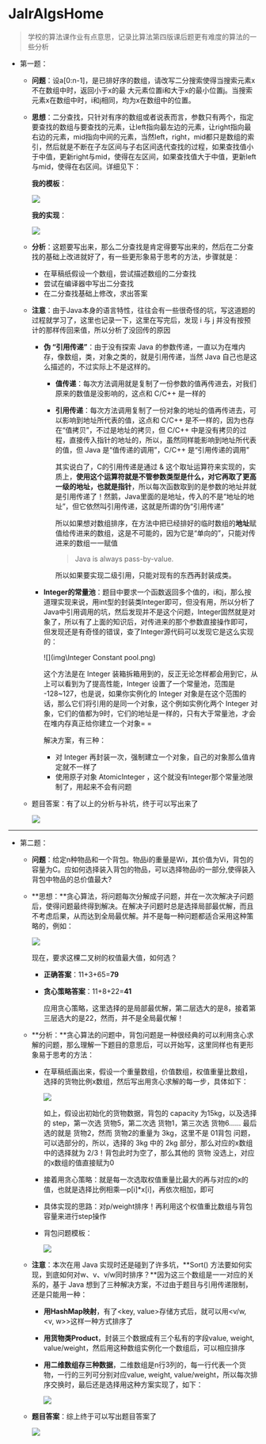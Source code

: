 # JalrAlgsHome
> 学校的算法课作业有点意思，记录比算法第四版课后题更有难度的算法的一些分析
>



- 第一题：

  - **问题**：设a[0:n-1]，是已排好序的数组，请改写二分搜索使得当搜索元素x不在数组中时，返回小于x的最	  大元素位置i和大于x的最小位置j。当搜索元素x在数组中时，i和j相同，均为x在数组中的位置。

  - **思想**：二分查找，只针对有序的数组或者说表而言，参数只有两个，指定要查找的数组与要查找的元素，让left指向最左边的元素，让right指向最右边的元素，mid指向中间的元素，当然left，right，mid都只是数组的索引，然后就是不断在子左区间与子右区间迭代查找的过程，如果查找值小于中值，更新right与mid，使得在左区间，如果查找值大于中值，更新left与mid，使得在右区间。详细见下：

    **我的模板**：

    ![](img\biSerachTemplate.png)

    **我的实现**：

    ![](img\biSerachTemplateAchieve.png)

  - **分析**：这题要写出来，那么二分查找是肯定得要写出来的，然后在二分查找的基础上改进就好了，有一些更形象易于思考的方法，步骤就是：

    - 在草稿纸假设一个数组，尝试描述数组的二分查找
    - 尝试在编译器中写出二分查找
    - 在二分查找基础上修改，求出答案

  - **注意**：由于Java本身的语言特性，往往会有一些很奇怪的坑，写这道题的过程就学习了，这里也记录一下，这里在写完后，发现 i 与 j 并没有按预计的那样传回来值，所以分析了没回传的原因

    - **伪 “引用传递”**：由于没有探索 Java 的参数传递，一直以为在堆内存，像数组，类，对象之类的，就是引用传递，当然 Java 自己也是这么描述的，不过实际上不是这样的。

      - **值传递**：每次方法调用就是复制了一份参数的值再传进去，对我们原来的数值是没影响的，这点和 C/C++ 是一样的

      - **引用传递**：每次方法调用复制了一份对象的地址的值再传进去，可以影响到地址所代表的值，这点和 C/C++ 是不一样的，因为也存在“值拷贝”，不过是地址的拷贝，但 C/C++ 中是没有拷贝的过程，直接传入指针的地址的，所以，虽然同样能影响到地址所代表的值，但 Java 是“值传递的调用”，C/C++ 是“引用传递的调用”

        其实说白了，C的引用传递是通过 & 这个取址运算符来实现的，实质上，**使用这个运算符就是不管参数类型是什么，对它再取了更高一级的地址，也就是指针**，所以每次函数取到的是参数的地址并就是引用传递了！然鹅，Java里面的是地址，传入的不是“地址的地址”，但它依然叫引用传递，这就是所谓的伪“引用传递”

        所以如果想对数组排序，在方法中把已经排好的临时数组的**地址**赋值给传进来的数组，这是不可能的，因为它是“单向的”，只能对传进来的数组一一赋值

        > Java is always pass-by-value.

        所以如果要实现二级引用，只能对现有的东西再封装成类。

    - **Integer的常量池**：题目中要求一个函数返回多个值的，i和j，那么按道理实现来说，用int型的封装类Integer即可，但没有用，所以分析了Java中引用调用的坑，然后发现并不是这个问题，Integer固然就是对象了，所以有了上面的知识后，对传进来的那个参数直接操作即可，但发现还是有奇怪的错误，查了Integer源代码可以发现它是这么实现的：

      ![](img\Integer Constant pool.png)

      这个方法是在 Integer 装箱拆箱用到的，反正无论怎样都会用到它，从上可以看到为了提高性能，Integer 设置了一个常量池，范围是 -128~127，也是说，如果你实例化的 Integer 对象是在这个范围的话，那么它们将引用的是同一个对象，这个例如实例化两个 Integer 对象，它们的值都为9时，它们的地址是一样的，只有大于常量池，才会在堆内存真正给你建立一个对象= =

      解决方案，有三种：

      - 对 Integer 再封装一次，强制建立一个对象，自己的对象那么值肯定就不一样了
      - 使用原子对象 AtomicInteger ，这个就没有Integer那个常量池限制了，用起来不会有问题

  - 题目答案：有了以上的分析与补坑，终于可以写出来了

    ![](img\pro1_code.png)



------



- 第二题：

  - **问题**：给定n种物品和一个背包。物品i的重量是Wi，其价值为Vi，背包的容量为C。应如何选择装入背包的物品，可以选择物品i的一部分,使得装入背包中物品的总价值最大?

  - **思想：**贪心算法，将问题每次分解成子问题，并在一次次解决子问题后，使得问题最终得到解决。在解决子问题时总是选择局部最优解，而且不考虑后果，从而达到全局最优解。并不是每一种问题都适合采用这种策略的，例如：

    ![](img\greedy_tree.png)

    现在，要求这棵二叉树的权值最大值，如何选？

    - **正确答案**：11+3+65=**79**

    - **贪心策略答案**：11+8+22=**41**

      应用贪心策略，这里选择的是局部最优解，第二层选大的是8，接着第三层选大的是22，然而，并不是全局最优解！

  - **分析：**贪心算法的问题中，背包问题是一种很经典的可以利用贪心求解的问题，那么理解一下题目的意思后，可以开始写，这里同样也有更形象易于思考的方法：

    - 在草稿纸画出来，假设一个重量数组，价值数组，权值重量比数组，选择的货物比例x数组，然后写出用贪心求解的每一步，具体如下：

      ![](img\greedy_exp1.png)

      如上，假设出初始化的货物数据，背包的 capacity 为15kg，以及选择的 step，第一次选 货物5，第二次选 货物1，第三次选 货物6...... 最后选的就是 货物2，然而 货物2的重量为 3kg，这里不是 01背包 问题，可以选部分的，所以，选择的 3kg 中的 2kg 部分，那么对应的x数组中的选择就为 2/3！背包此时为空了，那么其他的 货物 没选上，对应的x数组的值直接赋为0

    - 接着用贪心策略：就是每一次选取权值重量比最大的再与对应的x的值，也就是选择比例相乘—p[i]*x[i]，再依次相加，即可

    - 具体实现的思路：对p/weight排序！再利用这个权值重比数组与背包容量来进行step操作

    - 背包问题模板：

      ![](D:\Project\Java\JalrAlgsBin\img\greedy_template.png)

  - **注意**：本次在用 Java 实现时还是碰到了许多坑，**Sort() 方法要如何实现，到底如何对w、v、v/w同时排序？**因为这三个数组是一一对应的关系的，基于 Java 想到了三种解决方案，不过由于题目与引用传递限制，还是只能用一种：

    - **用HashMap映射**，有了<key, value>存储方式后，就可以用<v/w, <v, w>>这样一种方式排序了

    - **用货物类Product**，封装三个数据成有三个私有的字段value, weight, value/weight，然后用这种数组实例化一个数组后，可以相应排序

    - **用二维数组存三种数据**，二维数组是n行3列的，每一行代表一个货物，一行的三列可分别对应value, weight, value/weight，所以每次排序交换时，最后还是选择用这种方案实现了，如下：

      ![](img\greedy_sort.png)

  - **题目答案**：综上终于可以写出题目答案了

    ![](img\pro2_code.png)
